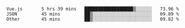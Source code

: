 <!--START_SECTION:waka-->

```text
Vue.js       5 hrs 39 mins   ██████████████████▒░░░░░░   73.96 %
JSON         45 mins         ██▒░░░░░░░░░░░░░░░░░░░░░░   09.89 %
Other        45 mins         ██▒░░░░░░░░░░░░░░░░░░░░░░   09.82 %
```

<!--END_SECTION:waka-->
